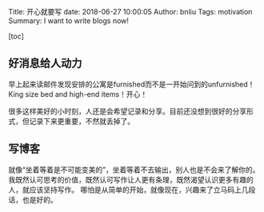 Title: 开心就要写
date: 2018-06-27 10:00:05
Author: bnliu
Tags: motivation
Summary: I want to write blogs now!


[toc]

## 好消息给人动力
早上起来读邮件发现安排的公寓是furnished而不是一开始问到的unfurnished！King size bed and high-end items！开心！

很多这样美好的小时刻，人还是会希望记录和分享。目前还没想到很好的分享形式，但记录下来更重要，不然就丢掉了。

## 写博客
就像“坐着等着是不可能变美的”，坐着等着不去输出，别人也是不会来了解你的。
我既然认可思考的价值，既然认可写作让人更有条理，既然渴望认识更多有趣的人，就应该坚持写作。
哪怕是从简单的开始，就像现在，兴趣来了立马码上几段话，也是好的。
